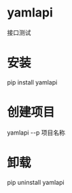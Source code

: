 # yamlapi  
接口测试  

# 安装  
pip install yamlapi  

# 创建项目  
yamlapi --p 项目名称  

# 卸载  
pip uninstall yamlapi  
